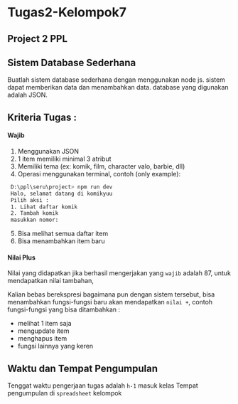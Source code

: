 # Tugas2-Kelompok7


## Project 2 PPL

## Sistem Database Sederhana

Buatlah sistem database sederhana dengan menggunakan node js. sistem dapat memberikan data dan menambahkan data. database yang digunakan adalah JSON.

## Kriteria Tugas : 

#### Wajib
1. Menggunakan JSON
2. 1 item memiliki minimal 3 atribut
3. Memiliki tema (ex: komik, film, character valo, barbie, dll)
4. Operasi menggunakan terminal, 
contoh (only example):

```bash
 D:\ppl\seru\project> npm run dev
 Halo, selamat datang di komikyuu
 Pilih aksi :
 1. Lihat daftar komik
 2. Tambah komik
 masukkan nomor: 
```

5. Bisa melihat semua daftar item
6. Bisa menambahkan item baru


#### Nilai Plus
Nilai yang didapatkan jika berhasil mengerjakan yang `wajib` adalah 87, untuk mendapatkan nilai tambahan, 

Kalian bebas berekspresi bagaimana pun dengan sistem tersebut, bisa menambahkan fungsi-fungsi baru akan mendapatkan `nilai +`, contoh fungsi-fungsi yang bisa ditambahkan :
- melihat 1 item saja
- mengupdate item
- menghapus item
- fungsi lainnya yang keren


## Waktu dan Tempat Pengumpulan
Tenggat waktu pengerjaan tugas adalah `h-1` masuk kelas
Tempat pengumpulan di `spreadsheet` kelompok


